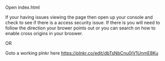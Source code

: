 Open index.html

If your having issues viewing the page then open up your console and check 
to see if there is a access security issue. If there is you will need to follow 
the direction your brower points out or you can search on how to enable cross 
origins in your broswer.

OR

Goto a working plnkr here
https://plnkr.co/edit/dbTsNbCnu0jV1UnmE8Ku